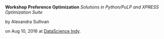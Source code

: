 **Workshop Preference Optimization**
*Solutions in Python/PuLP and XPRESS Optimization Suite*

by Alexandra Sullivan

on Aug 10, 2016 at [DataScience Indy](http://www.meetup.com/dsindy/events/228228257/).
